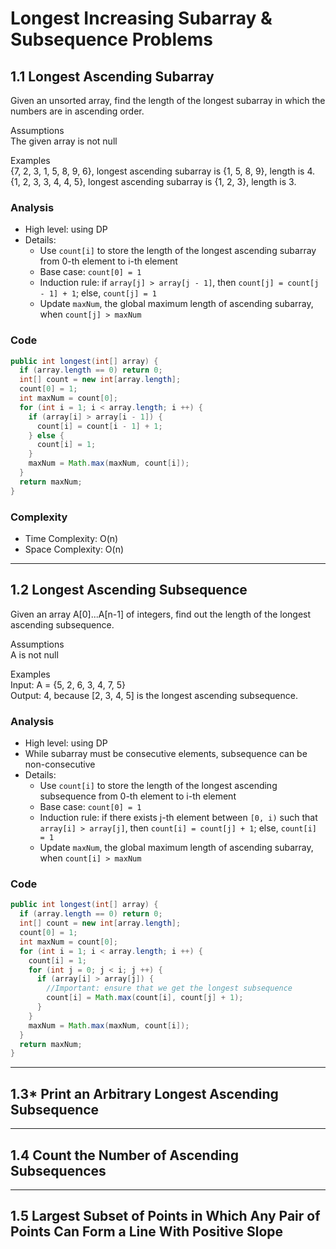 # Longest Increasing Subarray & Subsequence Problems
## 1.1 Longest Ascending Subarray
Given an unsorted array, find the length of the longest subarray in which the numbers are in ascending order.

Assumptions
<br>The given array is not null

Examples
<br>{7, 2, 3, 1, 5, 8, 9, 6}, longest ascending subarray is {1, 5, 8, 9}, length is 4.
<br>{1, 2, 3, 3, 4, 4, 5}, longest ascending subarray is {1, 2, 3}, length is 3.

### Analysis
- High level: using DP
- Details:
  - Use `count[i]` to store the length of the longest ascending subarray from 0-th element to i-th element
  - Base case: `count[0] = 1` 
  - Induction rule: if `array[j] > array[j - 1]`, then `count[j] = count[j - 1] + 1`; else, `count[j] = 1`
  - Update `maxNum`, the global maximum length of ascending subarray, when `count[j] > maxNum`

### Code
```java
public int longest(int[] array) {
  if (array.length == 0) return 0;
  int[] count = new int[array.length];
  count[0] = 1;
  int maxNum = count[0];
  for (int i = 1; i < array.length; i ++) {
    if (array[i] > array[i - 1]) {
      count[i] = count[i - 1] + 1;
    } else {
      count[i] = 1;
    }
    maxNum = Math.max(maxNum, count[i]);
  }
  return maxNum;
}
```

### Complexity
- Time Complexity: O(n)
- Space Complexity: O(n)
---
## 1.2 Longest Ascending Subsequence
Given an array A[0]...A[n-1] of integers, find out the length of the longest ascending subsequence.

Assumptions
<br>A is not null

Examples
<br>Input: A = {5, 2, 6, 3, 4, 7, 5}
<br>Output: 4, because [2, 3, 4, 5] is the longest ascending subsequence.

### Analysis
- High level: using DP
- While subarray must be consecutive elements, subsequence can be non-consecutive
- Details:
  - Use `count[i]` to store the length of the longest ascending subsequence from 0-th element to i-th element
  - Base case: `count[0] = 1` 
  - Induction rule: if there exists j-th element between `[0, i)` such that `array[i] > array[j]`, then `count[i] = count[j] + 1`; else, `count[i] = 1`
  - Update `maxNum`, the global maximum length of ascending subarray, when `count[i] > maxNum`

### Code
```java
public int longest(int[] array) {
  if (array.length == 0) return 0;
  int[] count = new int[array.length];
  count[0] = 1;
  int maxNum = count[0];
  for (int i = 1; i < array.length; i ++) {
    count[i] = 1;
    for (int j = 0; j < i; j ++) {
      if (array[i] > array[j]) {
        //Important: ensure that we get the longest subsequence
        count[i] = Math.max(count[i], count[j] + 1);
      } 
    }
    maxNum = Math.max(maxNum, count[i]);
  }
  return maxNum;
}
```

---
## 1.3* Print an Arbitrary Longest Ascending Subsequence

---
## 1.4 Count the Number of Ascending Subsequences

---
## 1.5 Largest Subset of Points in Which Any Pair of Points Can Form a Line With Positive Slope
